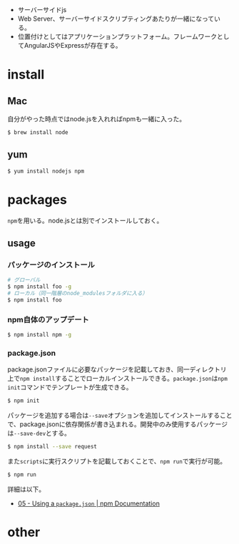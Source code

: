 * サーバーサイドjs
* Web Server、サーバーサイドスクリプティングあたりが一緒になっている。
* 位置付けとしてはアプリケーションプラットフォーム。フレームワークとしてAngularJSやExpressが存在する。

install
========

Mac
----

自分がやった時点ではnode.jsを入れればnpmも一緒に入った。

```bash
$ brew install node
```

yum
----

```bash
$ yum install nodejs npm
```

packages
========

`npm`を用いる。node.jsとは別でインストールしておく。

usage
----

### パッケージのインストール

```bash
# グローバル
$ npm install foo -g
# ローカル（同一階層のnode_modulesフォルダに入る）
$ npm install foo
```

### npm自体のアップデート

```bash
$ npm install npm -g
```

### package.json

package.jsonファイルに必要なパッケージを記載しておき、同一ディレクトリ上で`npm install`することでローカルインストールできる。`package.json`は`npm init`コマンドでテンプレートが生成できる。

```bash
$ npm init
```

パッケージを追加する場合は`--save`オプションを追加してインストールすることで、package.jsonに依存関係が書き込まれる。開発中のみ使用するパッケージは`--save-dev`とする。

```bash
$ npm install --save request
```

また`scripts`に実行スクリプトを記載しておくことで、`npm run`で実行が可能。

```bash
$ npm run
```

詳細は以下。

* [05 - Using a `package.json` | npm Documentation](https://docs.npmjs.com/getting-started/using-a-package.json)

other
========